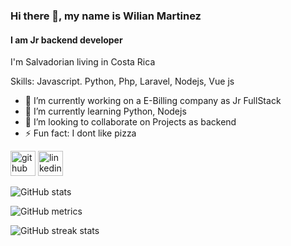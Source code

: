 ### Hi there 👋, my name is Wilian Martinez
#### I am Jr backend developer 

I'm Salvadorian living in Costa Rica

Skills: Javascript. Python, Php, Laravel, Nodejs, Vue js

- 🔭 I’m currently working on a E-Billing company as Jr FullStack 
- 🌱 I’m currently learning Python, Nodejs 
- 👯 I’m looking to collaborate on Projects as backend 
- ⚡ Fun fact: I dont like pizza  


[<img src='https://cdn.jsdelivr.net/npm/simple-icons@3.0.1/icons/github.svg' alt='github' height='40'>](https://github.com/wmartzh)  [<img src='https://cdn.jsdelivr.net/npm/simple-icons@3.0.1/icons/linkedin.svg' alt='linkedin' height='40'>](https://www.linkedin.com/in/wmartzh/)  

![GitHub stats](https://github-readme-stats.vercel.app/api?username=wmartzh&show_icons=true)  

![GitHub metrics](https://metrics.lecoq.io/wmartzh)  

![GitHub streak stats](https://github-readme-streak-stats.herokuapp.com/?user=wmartzh)  

